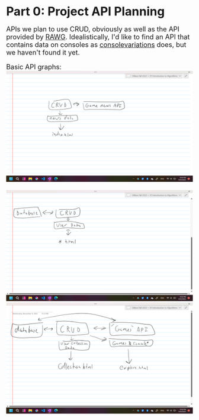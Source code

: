 **<font size="6"> 
   Part 0: Project API Planning
</font>**
<font size="4" >
   
   APIs we plan to use CRUD, obviously as well as the API provided by <a href="https://rawg.io/apidocs">RAWG</a>. Idealistically, I'd like to find an API that contains data on consoles as <a href="consolevariations.com">consolevariations</a> does, but we haven't found it yet. 
   
  Basic API graphs:
  <img src="img/md2-1.png" style="height:300px;width:600px">
  
  <img src="img/md2-2.png" style="height:300px;width:600px">
  
  <img src="img/md2-3.png" style="height:300px;width:600px">
